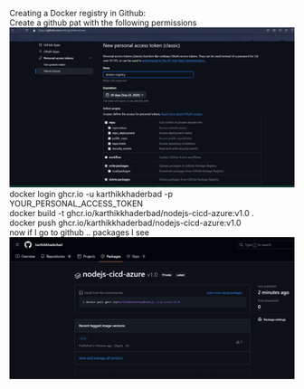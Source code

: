 Creating a Docker registry in Github: <br>
Create a github pat with the following permissions <br>
![](./images/pat.png)<br>
docker login ghcr.io -u karthikkhaderbad -p YOUR_PERSONAL_ACCESS_TOKEN <br>
docker build -t ghcr.io/karthikkhaderbad/nodejs-cicd-azure:v1.0 . <br>
docker push ghcr.io/karthikkhaderbad/nodejs-cicd-azure:v1.0 <br>
now if I go to github .. packages I see <br>
![](./images/ghcr.png)<br>